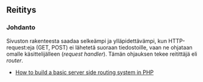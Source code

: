 ## Reititys

### Johdanto

Sivuston rakenteesta saadaa selkeämpi ja ylläpidettävämpi, kun HTTP-request:eja (GET, POST) ei lähetetä suoraan tiedostoille, vaan ne ohjataan omalle käsittelijälleen (*request handler*). Tämän ohjauksen tekee reitittäjä eli *router*.

- [How to build a basic server side routing system in PHP](https://medium.com/the-andela-way/how-to-build-a-basic-server-side-routing-system-in-php-e52e613cf241)

